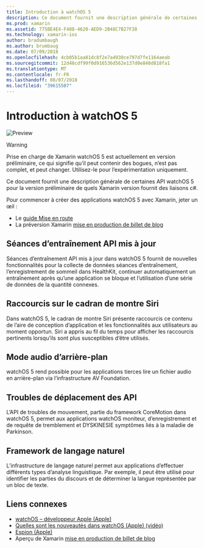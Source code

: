 ```yaml
---
title: Introduction à watchOS 5
description: Ce document fournit une description générale de certaines API watchOS 5 pour la version préliminaire de quels Xamarin version fournit des liaisons c#.
ms.prod: xamarin
ms.assetid: 775BE4E4-F408-4620-AED9-2B48C7B27F38
ms.technology: xamarin-ios
author: bradumbaugh
ms.author: brumbaug
ms.date: 07/09/2018
ms.openlocfilehash: 4cb05b1aa81dc8f2e7a4930ce797d7fe1164aeab
ms.sourcegitcommit: 12d48cdf99f0d916536d562e137d0e840d818fa1
ms.translationtype: MT
ms.contentlocale: fr-FR
ms.lasthandoff: 08/07/2018
ms.locfileid: "39615507"
---
```

# <a name="introduction-to-watchos-5"></a>Introduction à watchOS 5

 ![Preview](~/media/shared/preview.png)

> [!WARNING]
> Prise en charge de Xamarin watchOS 5 est actuellement en version préliminaire, ce qui signifie qu’il peut contenir des bogues, n’est pas complet, et peut changer. Utilisez-le pour l’expérimentation uniquement.

Ce document fournit une description générale de certaines API watchOS 5 pour la version préliminaire de quels Xamarin version fournit des liaisons c#.

Pour commencer à créer des applications watchOS 5 avec Xamarin, jeter un œil :

- Le [guide Mise en route](~/ios/platform/introduction-to-ios12/get-started.md)
- La préversion Xamarin [mise en production de billet de blog](https://releases.xamarin.com/preview-release-xcode-10-beta-5/)

## <a name="updated-workout-apis"></a>Séances d’entraînement API mis à jour

Séances d’entraînement API mis à jour dans watchOS 5 fournit de nouvelles fonctionnalités pour la collecte de données séances d’entraînement, l’enregistrement de sommeil dans HealthKit, continuer automatiquement un entraînement après qu’une application se bloque et l’utilisation d’une série de données de la quantité connexes.

## <a name="shortcuts-on-the-siri-watch-face"></a>Raccourcis sur le cadran de montre Siri

Dans watchOS 5, le cadran de montre Siri présente raccourcis ce contenu de l’aire de conception d’application et les fonctionnalités aux utilisateurs au moment opportun. Siri a appris au fil du temps pour afficher les raccourcis pertinents lorsqu’ils sont plus susceptibles d’être utilisés.

## <a name="background-audio-mode"></a>Mode audio d’arrière-plan

watchOS 5 rend possible pour les applications tierces lire un fichier audio en arrière-plan via l’infrastructure AV Foundation.

## <a name="movement-disorder-api"></a>Troubles de déplacement des API

L’API de troubles de mouvement, partie du framework CoreMotion dans watchOS 5, permet aux applications watchOS moniteur, d’enregistrement et de requête de tremblement et DYSKINESIE symptômes liés à la maladie de Parkinson.

## <a name="natural-language-framework"></a>Framework de langage naturel

L’infrastructure de langage naturel permet aux applications d’effectuer différents types d’analyse linguistique. Par exemple, il peut être utilisé pour identifier les parties du discours et de déterminer la langue représentée par un bloc de texte.

## <a name="related-links"></a>Liens connexes

- [watchOS – développeur Apple (Apple)](https://developer.apple.com/watchOS/)
- [Quelles sont les nouveautés dans watchOS (Apple) (vidéo)](https://developer.apple.com/videos/play/wwdc2018/206/)
- [Espion (Apple)](https://www.apple.com/watch/)
- Aperçu de Xamarin [mise en production de billet de blog](https://releases.xamarin.com/preview-release-xcode-10-beta-5/)
